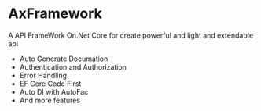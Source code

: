 # AxFramework
A API FrameWork On.Net Core for create powerful and light and extendable api 
 - Auto Generate Documation
 - Authentication and Authorization
 - Error Handling
 - EF Core Code First
 - Auto DI with AutoFac
 - And more features

